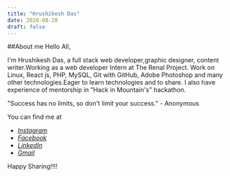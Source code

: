 ```yaml
---
title: "Hrushikesh Das"
date: 2020-08-28
draft: false
---
```


##About me
Hello All,

I'm Hrushikesh Das, a full stack web developer,graphic designer, content writer.Working as a web developer Intern at The Renal Project. Work on Linux, React js, PHP, MySQL, Git with GitHub, Adobe Photoshop and many other technologies.Eager to learn technologies and to share. I also have experience of mentorship in "Hack in Mountain's" hackathon.

"Success has no limits, so don't limit your success." - Anonymous

You can find me at

- [_Instagram_](https://www.instagram.com/hrushikesh_das_official/)
- [_Facebook_](https://www.facebook.com/hrushikesh.das.566/)
- [_LinkedIn_](https://www.linkedin.com/in/hrushikesh-das-468101171/)
- [_Gmail_](mailto:dashrushikesh1121@gmail.com)

Happy Sharing!!!!
